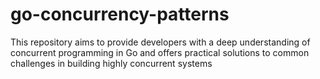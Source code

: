 # go-concurrency-patterns
This repository aims to provide developers with a deep understanding of concurrent programming in Go and offers practical solutions to common challenges in building highly concurrent systems
